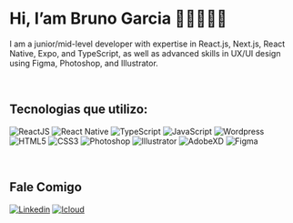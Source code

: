 # Hi, I’am Bruno Garcia 🙋🏼‍♂️👋🏻

I am a junior/mid-level developer with expertise in React.js, Next.js, React Native, Expo, and TypeScript, as well as advanced skills in UX/UI design using Figma, Photoshop, and Illustrator.

<br />

## Tecnologias que utilizo:

![ReactJS](https://img.shields.io/badge/-ReactJS-1572B6?C&style=for-the-badge&logo=react&logoColor=white) ![React Native](https://img.shields.io/badge/-Reactnative-1572B6?C&style=for-the-badge&logo=react&logoColor=white) ![TypeScript](https://img.shields.io/badge/-TypeScript-1572B6?C&style=for-the-badge&logo=typescript&logoColor=white) ![JavaScript](https://img.shields.io/badge/-JavaScript-yellow?C&style=for-the-badge&logo=JavaScript&logoColor=white) ![Wordpress](https://img.shields.io/badge/-Wordpress-22769B?C&style=for-the-badge&logo=wordpress&logoColor=white)
![HTML5](https://img.shields.io/badge/-HTML5-E34F26?C&style=for-the-badge&logo=html5&logoColor=white) ![CSS3](https://img.shields.io/badge/-CSS3-1572B6?C&style=for-the-badge&logo=css3&logoColor=white) ![Photoshop](https://img.shields.io/badge/-Photoshop-363F5F?C&style=for-the-badge&logo=adobephotoshop&logoColor=white) ![Illustrator](https://img.shields.io/badge/-Illustrator-363F5F?C&style=for-the-badge&logo=adobeillustrator&logoColor=white) ![AdobeXD](https://img.shields.io/badge/-AdobeXD-363F5F?C&style=for-the-badge&logo=adobexd&logoColor=white) ![Figma](https://img.shields.io/badge/-Figma-363F5F?C&style=for-the-badge&logo=figma&logoColor=white)

<br />

## Fale Comigo

[![Linkedin](https://img.shields.io/badge/-Linkedin-1572B6?style=for-the-badge&logo=linkedin&logoColor=white&link=https://www.linkedin.com/in/brunowilliang/)](https://www.linkedin.com/in/brunowilliang/) [![Icloud](https://img.shields.io/badge/-Email-1572B6?style=for-the-badge&logo=Gmail&logoColor=white&link=mailto:brunowilliang@icloud.com)](mailto:brunowilliang@icloud.com)

